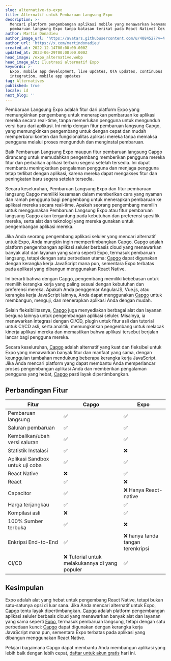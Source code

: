 ```yaml
---
slug: alternative-to-expo
title: Alternatif untuk Pembaruan Langsung Expo
description: >-
  Mencari platform pengembangan aplikasi mobile yang menawarkan kenyamanan
  pembaruan langsung Expo tanpa batasan terikat pada React Native? Cek Capgo.
author: Martin Donadieu
author_image_url: 'https://avatars.githubusercontent.com/u/4084527?v=4'
author_url: 'https://x.com/martindonadieu'
created_at: 2022-12-14T00:00:00.000Z
updated_at: 2023-06-29T00:00:00.000Z
head_image: /expo_alternative.webp
head_image_alt: Ilustrasi alternatif Expo
keywords: >-
  Expo, mobile app development, live updates, OTA updates, continuous
  integration, mobile app updates
tag: Alternatives
published: true
locale: id
next_blog: ''
---
```

Pembaruan Langsung Expo adalah fitur dari platform Expo yang memungkinkan pengembang untuk menerapkan pembaruan ke aplikasi mereka secara real-time, tanpa memerlukan pengguna untuk mengunduh versi baru dari aplikasi. Ini mirip dengan fitur pembaruan langsung Capgo, yang memungkinkan pengembang untuk dengan cepat dan mudah memperbarui konten dan fungsionalitas aplikasi mereka tanpa memaksa pengguna melalui proses mengunduh dan menginstal pembaruan.

Baik Pembaruan Langsung Expo maupun fitur pembaruan langsung Capgo dirancang untuk memudahkan pengembang memberikan pengguna mereka fitur dan perbaikan aplikasi terbaru segera setelah tersedia. Ini dapat membantu meningkatkan pengalaman pengguna dan menjaga pengguna tetap terlibat dengan aplikasi, karena mereka dapat mengakses fitur dan peningkatan baru segera setelah tersedia.

Secara keseluruhan, Pembaruan Langsung Expo dan fitur pembaruan langsung Capgo memiliki kesamaan dalam memberikan cara yang nyaman dan ramah pengguna bagi pengembang untuk menerapkan pembaruan ke aplikasi mereka secara real-time. Apakah seorang pengembang memilih untuk menggunakan Pembaruan Langsung Expo atau fitur pembaruan langsung Capgo akan tergantung pada kebutuhan dan preferensi spesifik mereka, serta alat dan teknologi yang mereka gunakan untuk pengembangan aplikasi mereka.

Jika Anda seorang pengembang aplikasi seluler yang mencari alternatif untuk Expo, Anda mungkin ingin mempertimbangkan Capgo. [Capgo](/register/) adalah platform pengembangan aplikasi seluler berbasis cloud yang menawarkan banyak alat dan layanan yang sama seperti Expo, termasuk pembaruan langsung, tetapi dengan satu perbedaan utama: [Capgo](/register/) dapat digunakan dengan kerangka kerja JavaScript mana pun, sementara Expo terbatas pada aplikasi yang dibangun menggunakan React Native.

Ini berarti bahwa dengan Capgo, pengembang memiliki kebebasan untuk memilih kerangka kerja yang paling sesuai dengan kebutuhan dan preferensi mereka. Apakah Anda penggemar AngularJS, Vue.js, atau kerangka kerja JavaScript lainnya, Anda dapat menggunakan [Capgo](/register/) untuk membangun, menguji, dan menerapkan aplikasi Anda dengan mudah.

Selain fleksibilitasnya, [Capgo](/register/) juga menyediakan berbagai alat dan layanan berguna lainnya untuk pengembangan aplikasi seluler. Misalnya, ia menawarkan integrasi dengan CI/CD, plugin untuk fitur asli dan tutorial untuk CI/CD asli, serta analitik, memungkinkan pengembang untuk melacak kinerja aplikasi mereka dan memastikan bahwa aplikasi tersebut berjalan lancar bagi pengguna mereka.

Secara keseluruhan, [Capgo](/register/) adalah alternatif yang kuat dan fleksibel untuk Expo yang menawarkan banyak fitur dan manfaat yang sama, dengan keunggulan tambahan mendukung beberapa kerangka kerja JavaScript. Jika Anda mencari platform yang dapat membantu Anda memperlancar proses pengembangan aplikasi Anda dan memberikan pengalaman pengguna yang hebat, [Capgo](/register/) pasti layak dipertimbangkan.

## Perbandingan Fitur

| Fitur | Capgo | Expo |
| --- | --- | --- |
| Pembaruan langsung | ✅ | ✅ |
| Saluran pembaruan | ✅ | ✅ |
| Kembalikan/ubah versi saluran | ✅ | ✅ |
| Statistik Instalasi | ✅ | ❌ |
| Aplikasi Sandbox untuk uji coba | ✅ | ✅ |
| React Native | ❌ | ✅ |
| React | ✅ | ❌ |
| Capacitor | ✅ | ❌ Hanya React-native |
| Harga terjangkau | ✅ | ✅ |
| Kompilasi asli | ❌ | ✅ |
| 100% Sumber terbuka | ✅ | ❌ |
| Enkripsi End-to-End | ✅ | ❌ hanya tanda tangan terenkripsi |
| CI/CD | ❌ Tutorial untuk melakukannya di yang populer | ✅ |

## Kesimpulan

Expo adalah alat yang hebat untuk pengembang React Native, tetapi bukan satu-satunya opsi di luar sana. Jika Anda mencari alternatif untuk Expo, [Capgo](/register/) tentu layak dipertimbangkan. [Capgo](/register/) adalah platform pengembangan aplikasi seluler berbasis cloud yang menawarkan banyak alat dan layanan yang sama seperti [Expo](https://expo.dev/), termasuk pembaruan langsung, tetapi dengan satu perbedaan kunci: [Capgo](/register/) dapat digunakan dengan kerangka kerja JavaScript mana pun, sementara Expo terbatas pada aplikasi yang dibangun menggunakan React Native.

Pelajari bagaimana Capgo dapat membantu Anda membangun aplikasi yang lebih baik dengan lebih cepat, [daftar untuk akun gratis](/register/) hari ini.
